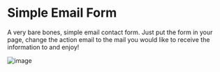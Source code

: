 <h1>Simple Email Form</h1>
<p>A very bare bones, simple email contact form. Just put the form in your page, change the action email to the mail you would like to receive the information to and enjoy!</p>

![image](https://github.com/Wagon56/Simple-Email-Form/assets/66425373/a34a5bb9-7a5c-4c7f-80c2-bc8444381dcb)
